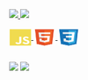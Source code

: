 <div>
  <a href="https://github.com/PauloHenriqueMagno">
  <img width="50%" src="https://github-readme-stats.vercel.app/api?username=PauloHenriqueMagno&show_icons=true&include_all_commits=true&count_private=true">
  <img width="42%" src="https://github-readme-stats.vercel.app/api/top-langs/?username=PauloHenriqueMagno&layout=compact&langs_count=9">
</div>

<div><br>
  <img align="center" alt="Paulo-Js" height="30" width="40" src="https://raw.githubusercontent.com/devicons/devicon/master/icons/javascript/javascript-plain.svg">
  <img align="center" alt="Paulo-HTML" height="30" width="40" src="https://raw.githubusercontent.com/devicons/devicon/master/icons/html5/html5-original.svg">
  <img align="center" alt="Paulo-CSS" height="30" width="40" src="https://raw.githubusercontent.com/devicons/devicon/master/icons/css3/css3-original.svg">
</div>
  
  ##
 
<div> 
  <a href = "mailto:paulohm2309@outlook.com"><img src="https://img.shields.io/badge/-Gmail-%23333?style=for-the-badge&logo=gmail&logoColor=white" target="_blank"></a>
  <a href="https://www.linkedin.com/in/paulohenriquemagno/" target="_blank"><img src="https://img.shields.io/badge/-LinkedIn-%230077B5?style=for-the-badge&logo=linkedin&logoColor=white" target="_blank"></a>
</div>

